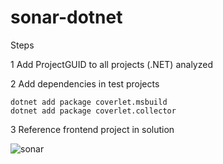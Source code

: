 # sonar-dotnet

Steps

1 Add ProjectGUID to all projects (.NET) analyzed

2 Add dependencies in test projects 

    dotnet add package coverlet.msbuild
    dotnet add package coverlet.collector

3 Reference frontend project in solution

![sonar](https://user-images.githubusercontent.com/724699/65832434-119f3c00-e29a-11e9-92ff-471b1e59061f.png)
